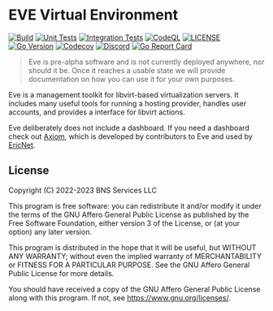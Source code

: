 # EVE Virtual Environment

[![Build](https://img.shields.io/github/actions/workflow/status/BasedDevelopment/eve/build.yml?logoColor=eceff4&colorA=4c566a&colorB=88c0d0&label=Build&logo=github&style=for-the-badge)](https://github.com/BasedDevelopment/eve/actions/)
[![Unit Tests](https://img.shields.io/github/actions/workflow/status/BasedDevelopment/eve/unit-tests.yml?logoColor=eceff4&colorA=4c566a&colorB=88c0d0&label=Unit%20Tests&logo=github&style=for-the-badge)](https://github.com/BasedDevelopment/eve/actions/)
[![Integration Tests](https://img.shields.io/github/actions/workflow/status/BasedDevelopment/eve/integration-tests.yml?logoColor=eceff4&colorA=4c566a&colorB=88c0d0&label=Integration%20Tests&logo=github&style=for-the-badge)](https://github.com/BasedDevelopment/eve/actions/)
[![CodeQL](https://img.shields.io/github/actions/workflow/status/BasedDevelopment/eve/codeql.yml?logoColor=eceff4&colorA=4c566a&colorB=88c0d0&label=CodeQL&logo=github&style=for-the-badge)](https://github.com/BasedDevelopment/eve/actions/)
[![LICENSE](https://img.shields.io/github/license/BasedDevelopment/eve?colorA=4c566a&colorB=88c0d0&style=for-the-badge&logo=gnu)](COPYING)
[![Go Version](https://img.shields.io/github/go-mod/go-version/BasedDevelopment/eve?logoColor=eceff4&colorA=4c566a&colorB=88c0d0&style=for-the-badge&logo=go)](go.mod)
[![Codecov](https://img.shields.io/codecov/c/github/BasedDevelopment/eve?token=BWEQXELJIR&colorA=4c566a&colorB=88c0d0&style=for-the-badge&logo=codecov)](https://codecov.io/gh/BasedDevelopment/eve)
[![Discord](https://img.shields.io/discord/953132558445588571?style=for-the-badge&colorA=4c566a&colorB=88c0d0&logo=discord)](https://discord.gg/WWzAHPtqGK)
[![Go Report Card](https://img.shields.io/badge/go%20report-A+-brightgreen.svg?style=for-the-badge&colorA=4c566a&colorB=88c0d0)](https://goreportcard.com/report/github.com/BasedDevelopment/eve)


> Eve is pre-alpha software and is not currently deployed anywhere, nor should it be. Once it reaches a usable state we will provide documentation on how you can use it for your own purposes.

Eve is a management toolkit for libvirt-based virtualization servers. It includes many useful tools for running a hosting provider, handles user accounts, and provides a interface for libvirt actions.

Eve deliberately does not include a dashboard. If you need a dashboard check out [Axiom](https://github.com/BasedDevelopment/axiom), which is developed by contributors to Eve and used by [EricNet](https://as206628.net).

## License

Copyright (C) 2022-2023  BNS Services LLC

This program is free software: you can redistribute it and/or modify
it under the terms of the GNU Affero General Public License as published by
the Free Software Foundation, either version 3 of the License, or
(at your option) any later version.

This program is distributed in the hope that it will be useful,
but WITHOUT ANY WARRANTY; without even the implied warranty of
MERCHANTABILITY or FITNESS FOR A PARTICULAR PURPOSE.  See the
GNU Affero General Public License for more details.

You should have received a copy of the GNU Affero General Public License
along with this program.  If not, see <https://www.gnu.org/licenses/>.
